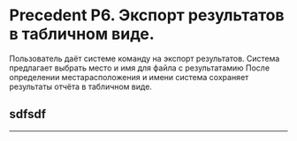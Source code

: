Precedent P6. Экспорт результатов в табличном виде.
===================================================

Пользователь даёт системе команду на экспорт результатов. Система предлагает
выбрать место и имя для файла с результатамию После определении местарасположения 
и имени система сохраняет результаты отчёта в табличном виде.

##   sdfsdf
-----------
